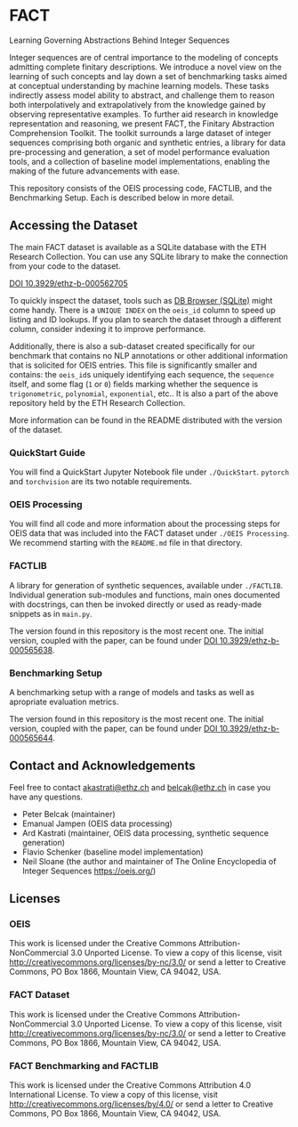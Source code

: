 # FACT
Learning Governing Abstractions Behind Integer Sequences

Integer sequences are of central importance to the modeling of concepts admitting complete finitary descriptions. We introduce a novel view on the learning of such concepts and lay down a set of benchmarking tasks aimed at conceptual understanding by machine learning models. These tasks indirectly assess model ability to abstract, and challenge them to reason both interpolatively and extrapolatively from the knowledge gained by observing representative examples. To further aid research in knowledge representation and reasoning, we present FACT, the Finitary Abstraction Comprehension Toolkit. The toolkit surrounds a large dataset of integer sequences comprising both organic and synthetic entries, a library for data pre-processing and generation, a set of model performance evaluation tools, and a collection of baseline model implementations, enabling the making of the future advancements with ease.


This repository consists of the OEIS processing code, FACTLIB, and the Benchmarking Setup. Each is described below in more detail.

## Accessing the Dataset
The main FACT dataset is available as a SQLite database with the ETH Research Collection. You can use any SQLite library to make the connection from your code to the dataset.

[DOI 10.3929/ethz-b-000562705](https://doi.org/10.3929/ethz-b-000562705)

To quickly inspect the dataset, tools such as [DB Browser (SQLite)](https://sqlitebrowser.org/) might come handy.
There is a `UNIQUE INDEX` on the `oeis_id` column to speed up listing and ID lookups. If you plan to search the dataset through a different column, consider indexing it to improve performance.

Additionally, there is also a sub-dataset created specifically for our benchmark that contains no NLP annotations or other additional information that is solicited for OEIS entries.
This file is significantly smaller and contains: the `oeis_id`s uniquely identifying each sequence, the `sequence` itself, and some flag (`1` or `0`) fields marking whether the sequence is `trigonometric`, `polynomial`, `exponential`, etc.. It is also a part of the above repository held by the ETH Research Collection.

More information can be found in the README distributed with the version of the dataset.

### QuickStart Guide

You will find a QuickStart Jupyter Notebook file under `./QuickStart`. `pytorch` and `torchvision` are its two notable requirements.

### OEIS Processing
You will find all code and more information about the processing steps for OEIS data that was included into the FACT dataset under `./OEIS Processing`.
We recommend starting with the `README.md` file in that directory.

### FACTLIB
A library for generation of synthetic sequences, available under `./FACTLIB`.
Individual generation sub-modules and functions, main ones documented with docstrings, can then be invoked directly or used as ready-made snippets as in `main.py`.

The version found in this repository is the most recent one.
The initial version, coupled with the paper, can be found under [DOI 10.3929/ethz-b-000565638](https://doi.org/10.3929/ethz-b-000565638).

### Benchmarking Setup
A benchmarking setup with a range of models and tasks as well as apropriate evaluation metrics.

The version found in this repository is the most recent one.
The initial version, coupled with the paper, can be found under [DOI 10.3929/ethz-b-000565644](https://doi.org/10.3929/ethz-b-000565644).

## Contact and Acknowledgements
Feel free to contact <akastrati@ethz.ch> and <belcak@ethz.ch> in case you have any questions.
 * Peter Belcak (maintainer)
 * Emanual Jampen (OEIS data processing)
 * Ard Kastrati (maintainer, OEIS data processing, synthetic sequence generation)
 * Flavio Schenker (baseline model implementation)
 * Neil Sloane (the author and maintainer of The Online Encyclopedia of Integer Sequences <https://oeis.org/>)

 ## Licenses

 ### OEIS
 This work is licensed under the Creative Commons Attribution-NonCommercial 3.0 Unported License.
 To view a copy of this license, visit http://creativecommons.org/licenses/by-nc/3.0/ or send a letter to Creative Commons, PO Box 1866, Mountain View, CA 94042, USA.

 ### FACT Dataset
 This work is licensed under the Creative Commons Attribution-NonCommercial 3.0 Unported License.
 To view a copy of this license, visit http://creativecommons.org/licenses/by-nc/3.0/ or send a letter to Creative Commons, PO Box 1866, Mountain View, CA 94042, USA.

 ### FACT Benchmarking and FACTLIB
 This work is licensed under the Creative Commons Attribution 4.0 International License.
 To view a copy of this license, visit http://creativecommons.org/licenses/by/4.0/ or send a letter to Creative Commons, PO Box 1866, Mountain View, CA 94042, USA.
